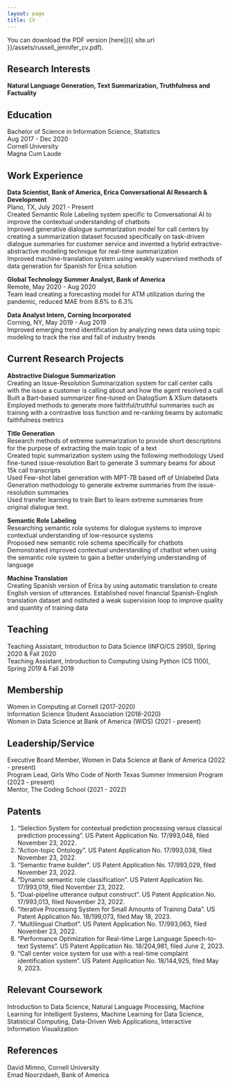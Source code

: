```yaml
---
layout: page
title: CV
---
```


You can download the PDF version [here]({{ site.url }}/assets/russell_jennifer_cv.pdf).

## Research Interests

<b> Natural Language Generation, Text Summarization, Truthfulness and Factuality </b>

## Education

Bachelor of Science in Information Science, Statistics\
Aug 2017 - Dec 2020	\
Cornell University \
Magna Cum Laude

## Work Experience

<b> Data Scientist, Bank of America, Erica Conversational AI Research & Development </b>\
Plano, TX, July 2021 - Present\
Created Semantic Role Labeling system specific to Conversational AI to improve the contextual understanding of chatbots\
Improved generative dialogue summarization model for call centers by creating a summarization dataset focused specifically on task-driven dialogue summaries for customer service and invented a hybrid extractive-abstractive modeling technique for real-time summarization\
Improved machine-translation system using weakly supervised methods of data generation for Spanish for Erica solution

<b> Global Technology Summer Analyst, Bank of America </b> \
Remote, May 2020 - Aug 2020\
Team lead creating a forecasting model for ATM utilization during the pandemic, reduced MAE from 8.6% to 6.3%

<b> Data Analyst Intern, Corning Incorporated </b> \
Corning, NY, May 2019 - Aug 2019\
Improved emerging trend identification by analyzing news data using topic modeling to track the rise and fall of industry trends

## Current Research Projects

<b> Abstractive Dialogue Summarization </b> \
Creating an Issue-Resolution Summarization system for call center calls with the issue a customer is calling about and how the agent resolved a call\
Built a Bart-based summarizer fine-tuned on DialogSum & XSum datasets\
Employed methods to generate more faithful/truthful summaries such as training with a contrastive loss function and re-ranking beams by automatic faithfulness metrics 

<b> Title Generation</b> \
Research methods of extreme summarization to provide short descriptions for the purpose of extracting the main topic of a text\
Created topic summarization system using the following methodology
Used fine-tuned issue-resolution Bart to generate 3 summary beams for about 15k call transcripts \
Used Few-shot label generation with MPT-7B based off of Unlabeled Data Generation methodology to generate extreme summaries from the issue-resolution summaries\
Used transfer learning to train Bart to learn extreme summaries from original dialogue text.

<b> Semantic Role Labeling </b> \
Researching semantic role systems for dialogue systems to improve contextual understanding of low-resource systems \
Proposed new semantic role schema specifically for chatbots \
Demonstrated improved contextual understanding of chatbot when using the semantic role system to gain a better underlying understanding of language

<b>Machine Translation </b> \
Creating Spanish version of Erica by using automatic translation to create English version of utterances. Established novel financial Spanish-English translation dataset and nstituted a weak supervision loop to improve quality and quantity of training data


## Teaching

Teaching Assistant, Introduction to Data Science (INFO/CS 2950), Spring 2020 & Fall 2020\
Teaching Assistant, Introduction to Computing Using Python (CS 1100), Spring 2019 & Fall 2019

## Membership

Women in Computing at Cornell (2017-2020)\
Information Science Student Association (2018-2020) \
Women in Data Science at Bank of America (WiDS) (2021 - present)

## Leadership/Service 

Executive Board Member, Women in Data Science at Bank of America  (2022 - present)\
Program Lead, Girls Who Code of North Texas Summer Immersion Program (2023 - present)\
Mentor, The Coding School (2021 - 2022)

## Patents

1. “Selection System for contextual prediction processing versus classical prediction processing”. US Patent Application No. 17/993,048, filed November 23, 2022.
2. “Action-topic Ontology”. US Patent Application No. 17/993,038, filed November 23, 2022. 
3. “Semantic frame builder”. US Patent Application No. 17/993,029, filed November 23, 2022.
4. “Dynamic semantic role classification”. US Patent Application No. 17/993,019, filed November 23, 2022.
5. “Dual-pipeline utterance output construct”. US Patent Application No. 17/993,013, filed November 23, 2022.
6. “Iterative Processing System for Small Amounts of Training Data”. US Patent Application No. 18/199,073, filed May 18, 2023.
7. “Multilingual Chatbot”. US Patent Application No. 17/993,063, filed November 23, 2022.
8. “Performance Optimization for Real-time Large Language Speech-to-text Systems”. US Patent Application No. 18/204,981, filed June 2, 2023.
9. “Call center voice system for use with a real-time complaint identification system”. US Patent Application No. 18/144,925, filed May 9, 2023.

## Relevant Coursework

Introduction to Data Science, Natural Language Processing, Machine Learning for Intelligent Systems, Machine Learning for Data Science, Statistical Computing, Data-Driven Web Applications, Interactive Information Visualization


## References

David Mimno, Cornell University\
Emad Noorzidaeh, Bank of America
